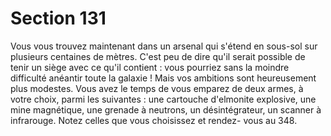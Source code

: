 # Section 131

Vous vous trouvez maintenant dans un arsenal qui s'étend en 
sous-sol sur plusieurs centaines de mètres. C'est peu de dire qu'il 
serait possible de tenir un siège avec ce qu'il contient : vous 
pourriez sans la moindre difficulté anéantir toute la galaxie ! 
Mais vos ambitions sont heureusement plus modestes. Vous avez 
le temps de vous emparez de deux armes, à votre choix, parmi les 
suivantes : une cartouche d'elmonite explosive, une mine 
magnétique, une grenade à neutrons, un désintégrateur, un 
scanner à infrarouge. Notez celles que vous choisissez et rendez-
vous au 348.
